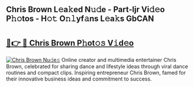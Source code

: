 ## Chris Brown L𝚎a𝚔ed N𝚞𝚍e - Part-ljr Vi𝚍𝚎o P𝚑𝚘tos - H𝚘𝚝 O𝚗𝚕yf𝚊ns L𝚎a𝚔s GbCAN

# <h2><a href="http://kf9ysy.oniu.top/?m=Chris+Brown">🔗👉 🔴 Chris Brown P𝚑ot𝚘𝚜 V𝚒d𝚎o</a></h2>

[![Chris Brown Nu𝚍e𝚜](https://i.imgur.com/0qMVB7G.gif)](http://kf9ysy.oniu.top/?m=Chris+Brown)
Online creator and multimedia entertainer Chris Brown, celebrated for sharing dance and lifestyle ideas through viral dance routines and compact clips. Inspiring entrepreneur Chris Brown, famed for their innovative business ideas and commitment to success.  
